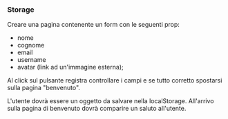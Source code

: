 ### Storage
Creare una pagina contenente un form con le seguenti prop:
- nome
- cognome
- email
- username
- avatar (link ad un'immagine esterna);

Al click sul pulsante registra controllare i campi e se tutto corretto spostarsi sulla pagina "benvenuto".

L'utente dovrà essere un oggetto da salvare nella localStorage. All'arrivo sulla pagina di benvenuto dovrà comparire un saluto all'utente.

